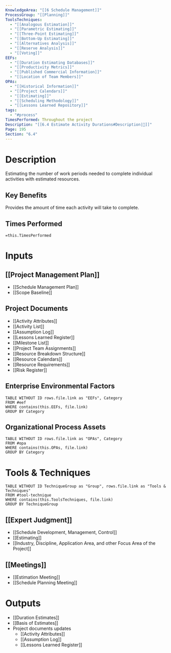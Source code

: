 ```yaml
---
KnowledgeArea: "[[6 Schedule Management]]"
ProcessGroup: "[[Planning]]"
ToolsTechniques:
  - "[[Analogous Estimation]]"
  - "[[Parametric Estimating]]"
  - "[[Three-Point Estimating]]"
  - "[[Bottom-Up Estimating]]"
  - "[[Alternatives Analysis]]"
  - "[[Reserve Analysis]]"
  - "[[Voting]]"
EEFs:
  - "[[Duration Estimating Databases]]"
  - "[[Productivity Metrics]]"
  - "[[Published Commercial Information]]"
  - "[[Location of Team Members]]"
OPAs:
  - "[[Historical Information]]"
  - "[[Project Calendars]]"
  - "[[Estimating]]"
  - "[[Scheduling Methodology]]"
  - "[[Lessons Learned Repository]]"
tags:
  - "#process"
TimesPerformed: Throughout the project
Description: "[[6.4 Estimate Activity Durations#Description|📝]]"
Page: 195
Section: "6.4"
---
```

# Description
Estimating the number of work periods needed to complete individual activities with estimated resources.
## Key Benefits
Provides the amount of time each activity will take to complete.
## Times Performed
`=this.TimesPerformed`
# Inputs
## [[Project Management Plan]]
- [[Schedule Management Plan]]
- [[Scope Baseline]]
## Project Documents
- [[Activity Attributes]]
- [[Activity List]]
- [[Assumption Log]]
- [[Lessons Learned Register]]
- [[Milestone List]]
- [[Project Team Assignments]]
- [[Resource Breakdown Structure]]
- [[Resource Calendars]]
- [[Resource Requirements]]
- [[Risk Register]]
## Enterprise Environmental Factors
```dataview
TABLE WITHOUT ID rows.file.link as "EEFs", Category
FROM #eef
WHERE contains(this.EEFs, file.link)
GROUP BY Category
```
## Organizational Process Assets
```dataview
TABLE WITHOUT ID rows.file.link as "OPAs", Category
FROM #opa
WHERE contains(this.OPAs, file.link)
GROUP BY Category
```
# Tools & Techniques
```dataview
TABLE WITHOUT ID TechniqueGroup as "Group", rows.file.link as "Tools & Techniques"
FROM #tool-technique
WHERE contains(this.ToolsTechniques, file.link)
GROUP BY TechniqueGroup
```
## [[Expert Judgment]]
- [[Schedule Development, Management, Control]]
- [[Estimating]]
- [[Industry, Discipline, Application Area, and other Focus Area of the Project]]
## [[Meetings]]
- [[Estimation Meeting]]
- [[Schedule Planning Meeting]]
# Outputs
- [[Duration Estimates]]
- [[Basis of Estimates]]
- Project documents updates
	- [[Activity Attributes]]
	- [[Assumption Log]]
	- [[Lessons Learned Register]]
